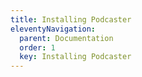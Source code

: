 ```yaml
---
title: Installing Podcaster
eleventyNavigation:
  parent: Documentation
  order: 1
  key: Installing Podcaster
---
```


